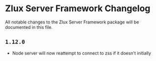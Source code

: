 # Zlux Server Framework Changelog

All notable changes to the Zlux Server Framework package will be documented in this file.

## `1.12.0`

- Node server will now reattempt to connect to zss if it doesn't initially